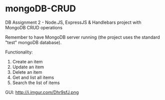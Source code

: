 # mongoDB-CRUD
DB Assignment 2 - Node.JS, ExpressJS &amp; Handlebars project with MongoDB CRUD operations

Remember to have MongoDB server running (the project uses the standard "test" mongoDB database).

Functionality:

1. Create an item
2. Update an item
3. Delete an item
4. Get and list all items
5. Search the list of items

GUI:
http://i.imgur.com/Dhr9sfJ.png
